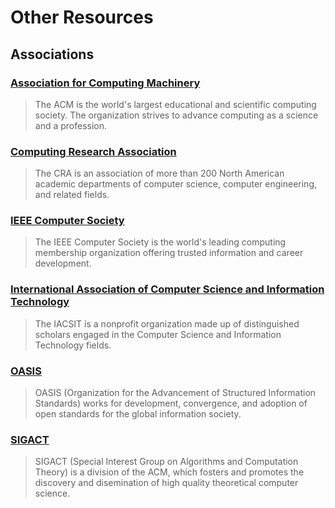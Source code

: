 # Other Resources

## Associations

### [Association for Computing Machinery](http://www.acm.org/)

> The ACM is the world's largest educational and scientific computing society. The organization strives to advance computing as a science and a profession.

### [Computing Research Association](http://cra.org/)

> The CRA is an association of more than 200 North American academic departments of computer science, computer engineering, and related fields.

### [IEEE Computer Society](http://www.computer.org/portal/web/about)

> The IEEE Computer Society is the world's leading computing membership organization offering trusted information and career development.

### [International Association of Computer Science and Information Technology](http://www.iacsit.org/)

> The IACSIT is a nonprofit organization made up of distinguished scholars engaged in the Computer Science and Information Technology fields.

### [OASIS](http://www.oasis-open.org/org)

> OASIS \(Organization for the Advancement of Structured Information Standards\) works for development, convergence, and adoption of open standards for the global information society.

### [SIGACT](http://www.sigact.org/)

> SIGACT \(Special Interest Group on Algorithms and Computation Theory\) is a division of the ACM, which fosters and promotes the discovery and disemination of high quality theoretical computer science.



